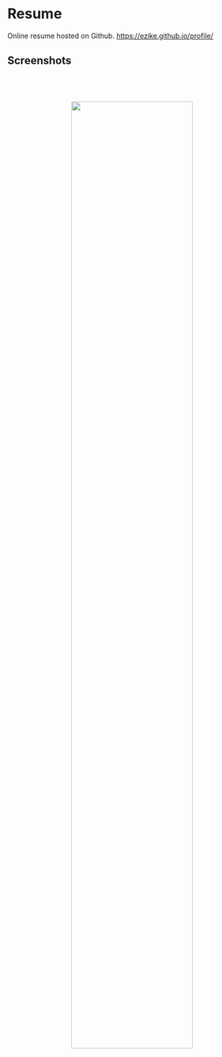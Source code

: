 # Resume

Online resume hosted on Github.
https://ezike.github.io/profile/

<h2 align="left">Screenshots</h2>
<h4 align="center">
<img src="https://res.cloudinary.com/diixxqjcx/image/upload/v1549621830/resume_home.png" width="70%" vspace="50" hspace="20">
